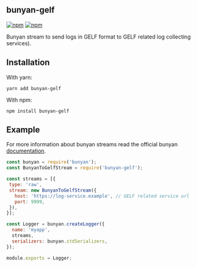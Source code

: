 bunyan-gelf
-----------

[![npm](https://img.shields.io/npm/v/bunyan-gelf.svg)](https://www.npmjs.com/package/bunyan-gelf)
[![npm](https://img.shields.io/npm/dm/bunyan-gelf.svg)](https://www.npmjs.com/package/bunyan-gelf)

Bunyan stream to send logs in GELF format to GELF related log collecting services).


Installation
------------

With yarn:
```
yarn add bunyan-gelf
```

With npm:
```
npm install bunyan-gelf
```

Example
-------
For more information about bunyan streams read the official bunyan [documentation](https://github.com/trentm/node-bunyan#streams).


```javascript
const bunyan = require('bunyan');
const BunyanToGelfStream = require('bunyan-gelf');

const streams = [{
 type: 'raw',
 stream: new BunyanToGelfStream({
   host: 'https://log-service.example', // GELF related service url
   port: 9999,
 }),
}];

const Logger = bunyan.createLogger({
  name: 'myapp',
  streams,
  serializers: bunyan.stdSerializers,
});

module.exports = Logger;
```
